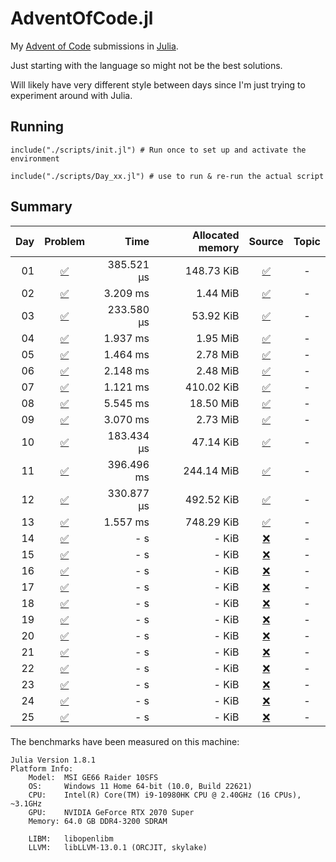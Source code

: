# AdventOfCode.jl

My [Advent of Code](https://adventofcode.com/) submissions in [Julia](https://github.com/JuliaLang/julia).

Just starting with the language so might not be the best solutions.

Will likely have very different style between days since I'm just trying to experiment around with Julia.


## Running
```
include("./scripts/init.jl") # Run once to set up and activate the environment

include("./scripts/Day_xx.jl") # use to run & re-run the actual script
```

## Summary

| Day | Problem | Time | Allocated memory | Source | Topic |
|----:|:-------:|-----:|-----------------:|:------:|:----:|
| 01 | [:white_check_mark:](https://adventofcode.com/2022/day/1) | 385.521 μs | 148.73 KiB | [:white_check_mark:](https://github.com/Titas22/AdventOfCode.jl/blob/master/src/AoC_2022/AoC_22_01.jl) | - | 
| 02 | [:white_check_mark:](https://adventofcode.com/2022/day/2) | 3.209 ms | 1.44 MiB | [:white_check_mark:](https://github.com/Titas22/AdventOfCode.jl/blob/master/src/AoC_2022/AoC_22_02.jl) | - | 
| 03 | [:white_check_mark:](https://adventofcode.com/2022/day/3) | 233.580 μs | 53.92 KiB | [:white_check_mark:](https://github.com/Titas22/AdventOfCode.jl/blob/master/src/AoC_2022/AoC_22_03.jl) | - | 
| 04 | [:white_check_mark:](https://adventofcode.com/2022/day/4) | 1.937 ms | 1.95 MiB | [:white_check_mark:](https://github.com/Titas22/AdventOfCode.jl/blob/master/src/AoC_2022/AoC_22_04.jl) | - | 
| 05 | [:white_check_mark:](https://adventofcode.com/2022/day/5) | 1.464 ms | 2.78 MiB | [:white_check_mark:](https://github.com/Titas22/AdventOfCode.jl/blob/master/src/AoC_2022/AoC_22_05.jl) | - | 
| 06 | [:white_check_mark:](https://adventofcode.com/2022/day/6) | 2.148 ms | 2.48 MiB | [:white_check_mark:](https://github.com/Titas22/AdventOfCode.jl/blob/master/src/AoC_2022/AoC_22_06.jl) | - | 
| 07 | [:white_check_mark:](https://adventofcode.com/2022/day/7) | 1.121 ms | 410.02 KiB | [:white_check_mark:](https://github.com/Titas22/AdventOfCode.jl/blob/master/src/AoC_2022/AoC_22_07.jl) | - | 
| 08 | [:white_check_mark:](https://adventofcode.com/2022/day/8) | 5.545 ms | 18.50 MiB | [:white_check_mark:](https://github.com/Titas22/AdventOfCode.jl/blob/master/src/AoC_2022/AoC_22_08.jl) | - | 
| 09 | [:white_check_mark:](https://adventofcode.com/2022/day/9) | 3.070 ms | 2.73 MiB | [:white_check_mark:](https://github.com/Titas22/AdventOfCode.jl/blob/master/src/AoC_2022/AoC_22_09.jl) | - | 
| 10 | [:white_check_mark:](https://adventofcode.com/2022/day/10) | 183.434 μs | 47.14 KiB | [:white_check_mark:](https://github.com/Titas22/AdventOfCode.jl/blob/master/src/AoC_2022/AoC_22_10.jl) | - | 
| 11 | [:white_check_mark:](https://adventofcode.com/2022/day/11) | 396.496 ms | 244.14 MiB | [:white_check_mark:](https://github.com/Titas22/AdventOfCode.jl/blob/master/src/AoC_2022/AoC_22_11.jl) | - | 
| 12 | [:white_check_mark:](https://adventofcode.com/2022/day/12) | 330.877 μs | 492.52 KiB | [:white_check_mark:](https://github.com/Titas22/AdventOfCode.jl/blob/master/src/AoC_2022/AoC_22_12.jl) | - | 
| 13 | [:white_check_mark:](https://adventofcode.com/2022/day/13) | 1.557 ms | 748.29 KiB | [:white_check_mark:](https://github.com/Titas22/AdventOfCode.jl/blob/master/src/AoC_2022/AoC_22_13.jl) | - | 
| 14 | [:white_check_mark:](https://adventofcode.com/2022/day/14) | - s | - KiB | [:x:](https://github.com/Titas22/AdventOfCode.jl) | - | 
| 15 | [:white_check_mark:](https://adventofcode.com/2022/day/15) | - s | - KiB | [:x:](https://github.com/Titas22/AdventOfCode.jl) | - | 
| 16 | [:white_check_mark:](https://adventofcode.com/2022/day/16) | - s | - KiB | [:x:](https://github.com/Titas22/AdventOfCode.jl) | - | 
| 17 | [:white_check_mark:](https://adventofcode.com/2022/day/17) | - s | - KiB | [:x:](https://github.com/Titas22/AdventOfCode.jl) | - | 
| 18 | [:white_check_mark:](https://adventofcode.com/2022/day/18) | - s | - KiB | [:x:](https://github.com/Titas22/AdventOfCode.jl) | - | 
| 19 | [:white_check_mark:](https://adventofcode.com/2022/day/19) | - s | - KiB | [:x:](https://github.com/Titas22/AdventOfCode.jl) | - | 
| 20 | [:white_check_mark:](https://adventofcode.com/2022/day/20) | - s | - KiB | [:x:](https://github.com/Titas22/AdventOfCode.jl) | - | 
| 21 | [:white_check_mark:](https://adventofcode.com/2022/day/21) | - s | - KiB | [:x:](https://github.com/Titas22/AdventOfCode.jl) | - | 
| 22 | [:white_check_mark:](https://adventofcode.com/2022/day/22) | - s | - KiB | [:x:](https://github.com/Titas22/AdventOfCode.jl) | - | 
| 23 | [:white_check_mark:](https://adventofcode.com/2022/day/23) | - s | - KiB | [:x:](https://github.com/Titas22/AdventOfCode.jl) | - | 
| 24 | [:white_check_mark:](https://adventofcode.com/2022/day/24) | - s | - KiB | [:x:](https://github.com/Titas22/AdventOfCode.jl) | - | 
| 25 | [:white_check_mark:](https://adventofcode.com/2022/day/25) | - s | - KiB | [:x:](https://github.com/Titas22/AdventOfCode.jl) | - | 



The benchmarks have been measured on this machine:
```  
Julia Version 1.8.1
Platform Info:
    Model:  MSI GE66 Raider 10SFS
    OS:     Windows 11 Home 64-bit (10.0, Build 22621)
    CPU:    Intel(R) Core(TM) i9-10980HK CPU @ 2.40GHz (16 CPUs), ~3.1GHz
    GPU:    NVIDIA GeForce RTX 2070 Super
    Memory: 64.0 GB DDR4-3200 SDRAM

    LIBM:   libopenlibm
    LLVM:   libLLVM-13.0.1 (ORCJIT, skylake)
```
